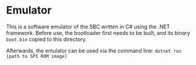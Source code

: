 # Emulator

This is a software emulator of the SBC written in C# using the .NET framework. Before use, the bootloader first needs to be built, and its binary `boot.bin` copied to this directory.

Afterwards, the emulator can be used via the command line: `dotnet run [path to SPI ROM image]`
